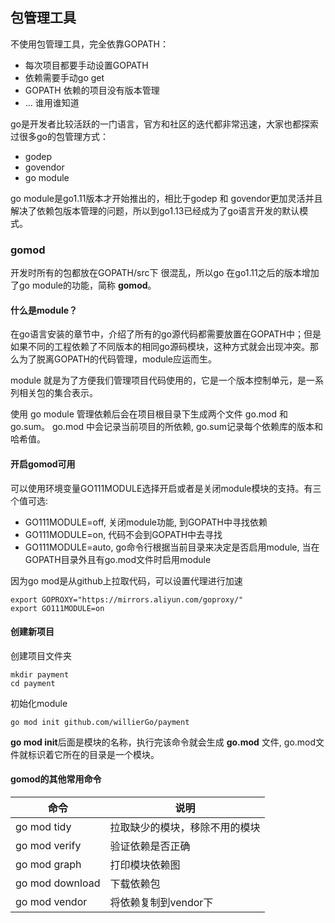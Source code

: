 ## 包管理工具 


不使用包管理工具，完全依靠GOPATH：

* 每次项目都要手动设置GOPATH
* 依赖需要手动go get
* GOPATH 依赖的项目没有版本管理
* ... 谁用谁知道

go是开发者比较活跃的一门语言，官方和社区的迭代都非常迅速，大家也都探索过很多go的包管理方式：

* godep
* govendor
* go module

go module是go1.11版本才开始推出的，相比于godep 和 govendor更加灵活并且解决了依赖包版本管理的问题，所以到go1.13已经成为了go语言开发的默认模式。


### gomod

开发时所有的包都放在GOPATH/src下 很混乱，所以go 在go1.11之后的版本增加了go module的功能，简称 **gomod**。

#### 什么是module？
在go语言安装的章节中，介绍了所有的go源代码都需要放置在GOPATH中；但是如果不同的工程依赖了不同版本的相同go源码模块，这种方式就会出现冲突。那么为了脱离GOPATH的代码管理，module应运而生。<br/>

module 就是为了方便我们管理项目代码使用的，它是一个版本控制单元，是一系列相关包的集合表示。<br/>

使用 go module 管理依赖后会在项目根目录下生成两个文件 go.mod 和 go.sum。
go.mod 中会记录当前项目的所依赖, go.sum记录每个依赖库的版本和哈希值。


#### 开启gomod可用
可以使用环境变量GO111MODULE选择开启或者是关闭module模块的支持。有三个值可选:
* GO111MODULE=off, 关闭module功能, 到GOPATH中寻找依赖
* GO111MODULE=on, 代码不会到GOPATH中去寻找
* GO111MODULE=auto, go命令行根据当前目录来决定是否启用module, 当在GOPATH目录外且有go.mod文件时启用module


因为go mod是从github上拉取代码，可以设置代理进行加速
```
export GOPROXY="https://mirrors.aliyun.com/goproxy/" 
export GO111MODULE=on
```

#### 创建新项目

创建项目文件夹
```
mkdir payment
cd payment
```
初始化module
```
go mod init github.com/willierGo/payment
```

**go mod init**后面是模块的名称，执行完该命令就会生成 **go.mod** 文件, go.mod文件就标识着它所在的目录是一个模块。


#### gomod的其他常用命令

| 命令            | 说明                           |
| --------------- | ------------------------------ |
| go mod tidy     | 拉取缺少的模块，移除不用的模块 |
| go mod verify   | 验证依赖是否正确               |
| go mod graph    | 打印模块依赖图                 |
| go mod download | 下载依赖包                     |
| go mod vendor  | 将依赖复制到vendor下           |